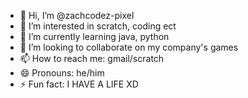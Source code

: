 - 👋 Hi, I’m @zachcodez-pixel
- 👀 I’m interested in scratch, coding ect
- 🌱 I’m currently learning java, python
- 💞️ I’m looking to collaborate on my company's games
- 📫 How to reach me: gmail/scratch
- 😄 Pronouns: he/him
- ⚡ Fun fact: I HAVE A LIFE XD

<!---
zachcodez-pixel/zachcodez-pixel is a ✨ special ✨ repository because its `README.md` (this file) appears on your GitHub profile.
You can click the Preview link to take a look at your changes.
--->

